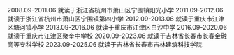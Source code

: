 2008.09-2011.06 就读于浙江省杭州市萧山区宁围镇阳光小学
2011.09-2012.06 就读于浙江省杭州市萧山区宁围镇第四小学
2012.09-2013.06 就读于重庆市江津区塘河镇小学
2013.09-2016.06 就读于重庆市江津区白沙中学
2016.09-2020.06 就读于重庆市江津区聚奎中学校
2020.09-2023.06 就读于吉林省长春市长春金融高等专科学校
2023.09-2025.06 就读于吉林省长春市吉林建筑科技学院